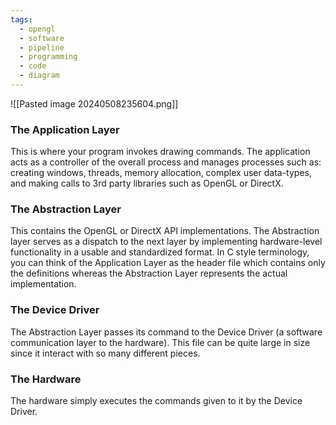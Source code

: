 ```yaml
---
tags:
  - opengl
  - software
  - pipeline
  - programming
  - code
  - diagram
---
```

![[Pasted image 20240508235604.png]]

### The Application Layer
This is where your program invokes drawing commands. The application acts as a controller of the overall process and manages processes such as: creating windows, threads, memory allocation, complex user data-types, and making calls to 3rd party libraries such as OpenGL or DirectX.

### The Abstraction Layer
This contains the OpenGL or DirectX API implementations. The Abstraction layer serves as a dispatch to the next layer by implementing hardware-level functionality in a usable and standardized format. In C style terminology, you can think of the Application Layer as the header file which contains only the definitions whereas the Abstraction Layer represents the actual implementation.

### The Device Driver
The Abstraction Layer passes its command to the Device Driver (a software communication layer to the hardware). This file can be quite large in size since it interact with so many different pieces.

### The Hardware
The hardware simply executes the commands given to it by the Device Driver.
